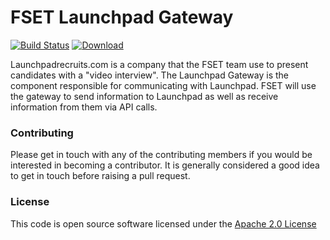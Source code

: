 # FSET Launchpad Gateway

[![Build Status](https://travis-ci.org/hmrc/fset-launchpad-gateway.svg)](https://travis-ci.org/hmrc/fset-launchpad-gateway) [ ![Download](https://api.bintray.com/packages/hmrc/releases/fset-launchpad-gateway/images/download.svg) ](https://bintray.com/hmrc/releases/fset-launchpad-gateway/_latestVersion)

Launchpadrecruits.com is a company that the FSET team use to present candidates with a "video interview". The Launchpad Gateway is the component responsible for communicating with Launchpad. FSET will use the gateway to send information to Launchpad as well as receive information from them via API calls.

### Contributing

Please get in touch with any of the contributing members if you would be interested in becoming a contributor. It is generally considered a good idea to get in touch before raising a pull request.

### License

This code is open source software licensed under the [Apache 2.0 License]("http://www.apache.org/licenses/LICENSE-2.0.html")